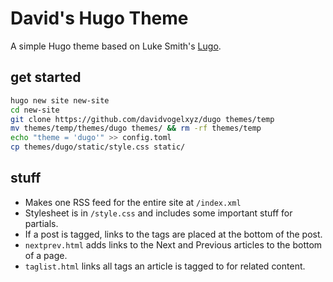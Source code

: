 # David's Hugo Theme

A simple Hugo theme based on Luke Smith's [Lugo](https://github.com/LukeSmithxyz/lugo).

## get started

```sh
hugo new site new-site
cd new-site
git clone https://github.com/davidvogelxyz/dugo themes/temp
mv themes/temp/themes/dugo themes/ && rm -rf themes/temp
echo "theme = 'dugo'" >> config.toml
cp themes/dugo/static/style.css static/
```

## stuff

- Makes one RSS feed for the entire site at `/index.xml`
- Stylesheet is in `/style.css` and includes some important stuff for partials.
- If a post is tagged, links to the tags are placed at the bottom of the post.
- `nextprev.html` adds links to the Next and Previous articles to the bottom of a page.
- `taglist.html` links all tags an article is tagged to for related content.
